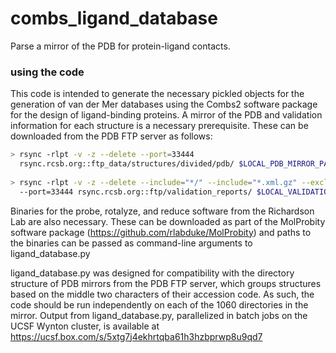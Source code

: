 # combs_ligand_database
Parse a mirror of the PDB for protein-ligand contacts.

### using the code
This code is intended to generate the necessary pickled objects for the generation of van der Mer databases 
using the Combs2 software package for the design of ligand-binding proteins.  A mirror of the PDB and 
validation information for each structure is a necessary prerequisite.  These can be downloaded from the 
PDB FTP server as follows:

```bash
> rsync -rlpt -v -z --delete --port=33444
  rsync.rcsb.org::ftp_data/structures/divided/pdb/ $LOCAL_PDB_MIRROR_PATH
  
> rsync -rlpt -v -z --delete --include="*/" --include="*.xml.gz" --exclude="*"
  --port=33444 rsync.rcsb.org::ftp/validation_reports/ $LOCAL_VALIDATION_PATH
```

Binaries for the probe, rotalyze, and reduce software from the Richardson Lab are also necessary.  These 
can be downloaded as part of the MolProbity software package (https://github.com/rlabduke/MolProbity) and 
paths to the binaries can be passed as command-line arguments to ligand_database.py

ligand_database.py was designed for compatibility with the directory structure of PDB mirrors from the 
PDB FTP server, which groups structures based on the middle two characters of their accession code. As 
such, the code should be run independently on each of the 1060 directories in the mirror. Output from 
ligand_database.py, parallelized in batch jobs on the UCSF Wynton cluster, is available at 
https://ucsf.box.com/s/5xtg7j4ekhrtqba61h3hzbprwp8u9qd7
